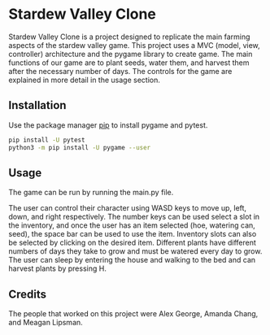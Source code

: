 # Stardew Valley Clone
Stardew Valley Clone is a project designed to replicate the main farming 
aspects of the stardew valley game. This project uses a MVC (model, view, 
controller) architecture and the pygame library to create game. The main 
functions of our game are to plant seeds, water them, and harvest them after 
the necessary number of days. The controls for the game are explained in more 
detail in the usage section. 

## Installation 
Use the package manager [pip](https://pip.pypa.io/en/stable/) to install 
pygame and pytest. 

```bash
pip install -U pytest 
python3 -m pip install -U pygame --user
```

## Usage 
The game can be run by running the main.py file. 

The user can control their character using WASD keys to move up, left, down, 
and right respectively. The number keys can be used select a slot in the 
inventory, and once the user has an item selected (hoe, watering can, seed), the 
space bar can be used to use the item. Inventory slots can also be selected
by clicking on the desired item. Different plants have different numbers 
of days they take to grow and must be watered every day to grow. The user can 
sleep by entering the house and walking to the bed and can harvest plants by 
pressing H.

## Credits
The people that worked on this project were Alex George, Amanda Chang, and 
Meagan Lipsman.
